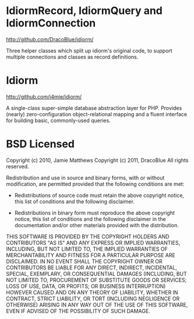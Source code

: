 # IdiormRecord, IdiormQuery and IdiormConnection

http://github.com/DracoBlue/idiorm/

Three helper classes which split up idiorm's original code, to support multiple
connections and classes as record definitions.

# Idiorm
         
http://github.com/j4mie/idiorm/

A single-class super-simple database abstraction layer for PHP.
Provides (nearly) zero-configuration object-relational mapping
and a fluent interface for building basic, commonly-used queries.
                         
# BSD Licensed
                         
Copyright (c) 2010, Jamie Matthews
Copyright (c) 2011, DracoBlue
All rights reserved.
                         
Redistribution and use in source and binary forms, with or without
modification, are permitted provided that the following conditions are met:
                         
* Redistributions of source code must retain the above copyright notice, this
  list of conditions and the following disclaimer.
                         
* Redistributions in binary form must reproduce the above copyright notice,
  this list of conditions and the following disclaimer in the documentation
  and/or other materials provided with the distribution.
                         
THIS SOFTWARE IS PROVIDED BY THE COPYRIGHT HOLDERS AND CONTRIBUTORS "AS IS"
AND ANY EXPRESS OR IMPLIED WARRANTIES, INCLUDING, BUT NOT LIMITED TO, THE
IMPLIED WARRANTIES OF MERCHANTABILITY AND FITNESS FOR A PARTICULAR PURPOSE ARE
DISCLAIMED. IN NO EVENT SHALL THE COPYRIGHT OWNER OR CONTRIBUTORS BE LIABLE
FOR ANY DIRECT, INDIRECT, INCIDENTAL, SPECIAL, EXEMPLARY, OR CONSEQUENTIAL
DAMAGES (INCLUDING, BUT NOT LIMITED TO, PROCUREMENT OF SUBSTITUTE GOODS OR
SERVICES; LOSS OF USE, DATA, OR PROFITS; OR BUSINESS INTERRUPTION) HOWEVER
CAUSED AND ON ANY THEORY OF LIABILITY, WHETHER IN CONTRACT, STRICT LIABILITY,
OR TORT (INCLUDING NEGLIGENCE OR OTHERWISE) ARISING IN ANY WAY OUT OF THE USE
OF THIS SOFTWARE, EVEN IF ADVISED OF THE POSSIBILITY OF SUCH DAMAGE.